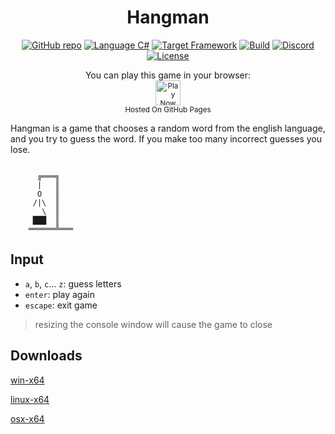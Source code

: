 <h1 align="center">
	Hangman
</h1>

<p align="center">
	<a href="https://github.com/dotnet/dotnet-console-games"><img src="../../.github/resources/github-repo-black.svg" alt="GitHub repo"></a>
	<a href="https://docs.microsoft.com/en-us/dotnet/csharp/"><img src="../../.github/resources/language-csharp.svg" alt="Language C#"></a>
	<a href="https://dotnet.microsoft.com/download"><img src="../../.github/resources/dotnet-badge.svg" title="Target Framework" alt="Target Framework"></a>
	<a href="https://github.com/dotnet/dotnet-console-games/actions"><img src="https://github.com/dotnet/dotnet-console-games/workflows/Hangman%20Build/badge.svg" title="Goto Build" alt="Build"></a>
	<a href="https://discord.gg/4XbQbwF"><img src="../../.github/resources/discord-badge.svg" title="Go To Discord Server" alt="Discord"></a>
	<a href="../../LICENSE"><img src="../../.github/resources/license-MIT-green.svg" alt="License"></a>
</p>

<p align="center">
	You can play this game in your browser:
	<br />
	<a href="https://dotnet.github.io/dotnet-console-games/Hangman" alt="Play Now">
		<sub><img height="40"src="../../.github/resources/play-badge.svg" alt="Play Now"></sub>
	</a>
	<br />
	<sup>Hosted On GitHub Pages</sup>
</p>

Hangman is a game that chooses a random word from the english language, and you try to guess the word. If you make too many incorrect guesses you lose.

```

      ╔═══╗
      |   ║
      O   ║
     /|\  ║
       \  ║
     ███  ║
    ══════╩═══

```

## Input

- `a`, `b`, `c`... `z`: guess letters
- `enter`: play again
- `escape`: exit game

> resizing the console window will cause the game to close

## Downloads

[win-x64](https://github.com/dotnet/dotnet-console-games/raw/binaries/win-x64/Hangman.exe)

[linux-x64](https://github.com/dotnet/dotnet-console-games/raw/binaries/linux-x64/Hangman)

[osx-x64](https://github.com/dotnet/dotnet-console-games/raw/binaries/osx-x64/Hangman)
